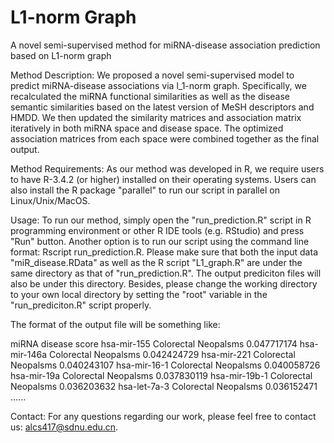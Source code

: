 # L1-norm Graph
A novel semi-supervised method for miRNA-disease association prediction based on L1-norm graph

Method Description:
We proposed a novel semi-supervised model to predict miRNA-disease associations via l_1-norm graph. Specifically, we recalculated the miRNA functional similarities as well as the disease semantic similarities based on the latest version of MeSH descriptors and HMDD. We then updated the similarity matrices and association matrix iteratively in both miRNA space and disease space. The optimized association matrices from each space were combined together as the final output.

Method Requirements:
As our method was developed in R, we require users to have R-3.4.2 (or higher) installed on their operating systems. Users can also install the R package "parallel" to run our script in parallel on Linux/Unix/MacOS.

Usage:
To run our method, simply open the "run_prediction.R" script in R programming environment or other R IDE tools (e.g. RStudio) and press "Run" button. Another option is to run our script using the command line format: Rscript run_prediction.R. Please make sure that both the input data "miR_disease.RData" as well as the R script "L1_graph.R" are under the same directory as that of "run_prediction.R". The output prediciton files will also be under this directory. Besides, please change the working directory to your own local directory by setting the "root" variable in the "run_prediciton.R" script properly. 

The format of the output file will be something like:

miRNA disease	score
hsa-mir-155	Colorectal Neopalsms	0.047717174
hsa-mir-146a	Colorectal Neopalsms	0.042424729
hsa-mir-221	Colorectal Neopalsms	0.040243107
hsa-mir-16-1	Colorectal Neopalsms	0.040058726
hsa-mir-19a	Colorectal Neopalsms	0.037830119
hsa-mir-19b-1	Colorectal Neopalsms	0.036203632
hsa-let-7a-3	Colorectal Neopalsms	0.036152471
......

Contact: 
For any questions regarding our work, please feel free to contact us: alcs417@sdnu.edu.cn. 
